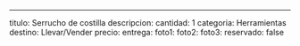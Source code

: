 ---
titulo: Serrucho de costilla
descripcion: 
cantidad: 1
categoria: Herramientas
destino: Llevar/Vender
precio: 
entrega: 
foto1: 
foto2: 
foto3: 
reservado: false
